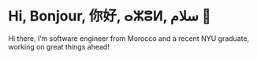 # Hi, Bonjour, 你好, ⴰⵣⵓⵍ, سلام 👋

Hi there, I’m software engineer from Morocco and a recent NYU graduate, working on great things ahead!
